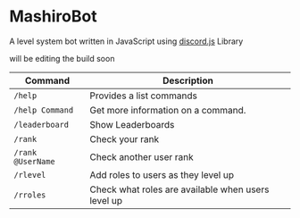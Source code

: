 # MashiroBot

A level system bot written in JavaScript using [discord.js](https://github.com/discordjs/discord.js) Library

will be editing the build soon

| Command | Description |
| ------ | ------ |
| `/help` | Provides a list commands |
| `/help Command` | Get more information on a command. |
| `/leaderboard` | Show Leaderboards |
| `/rank` | Check your rank |
| `/rank @UserName` | Check another user rank |
| `/rlevel` | Add roles to users as they level up |
| `/rroles` | Check what roles are available when users level up |
